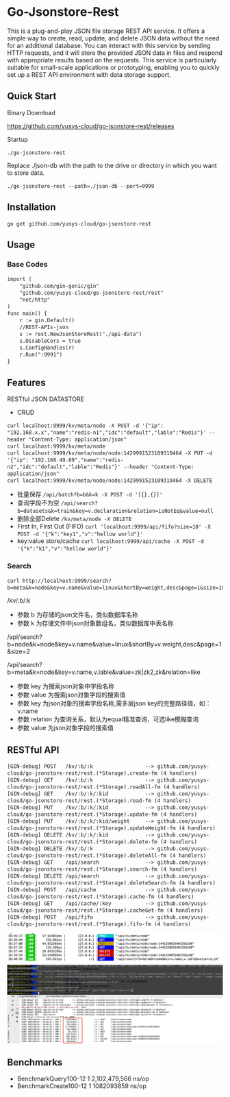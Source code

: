# Go-Jsonstore-Rest

This is a plug-and-play JSON file storage REST API service. It offers a simple way to create, read, update, and delete 
JSON data without the need for an additional database. You can interact with this service by sending HTTP requests, and 
it will store the provided JSON data in files and respond with appropriate results based on the requests. This service is 
particularly suitable for small-scale applications or prototyping, enabling you to quickly set up a REST API environment with data storage support.

## Quick Start

Binary Download

https://github.com/yusys-cloud/go-jsonstore-rest/releases 

Startup

``` 
./go-jsonstore-rest
```

Replace ./json-db with the path to the drive or directory in which you want to store data.

```
./go-jsonstore-rest --path=./json-db --port=9999 
```
## Installation
``` 
go get github.com/yusys-cloud/go-jsonstore-rest
```
## Usage

### Base Codes
```
import (
	"github.com/gin-gonic/gin"
	"github.com/yusys-cloud/go-jsonstore-rest/rest"
	"net/http"
)
func main() {
	r := gin.Default()
	//REST-APIs-json
	s := rest.NewJsonStoreRest("./api-data")
	s.DisableCors = true
	s.ConfigHandles(r)
	r.Run(":9991")
}
```

## Features
RESTful JSON DATASTORE
- CRUD
``` 
curl localhost:9999/kv/meta/node -X POST -d '{"ip": "192.168.x.x","name":"redis-n1","idc":"default","lable":"Redis"}' --header "Content-Type: application/json"
curl localhost:9999/kv/meta/node
curl localhost:9999/kv/meta/node/node:1429991523109310464 -X PUT -d '{"ip": "192.168.49.69","name":"redis-n2","idc":"default","lable":"Redis"}' --header "Content-Type: application/json"
curl localhost:9999/kv/meta/node/node:1429991523109310464 -X DELETE
```
- 批量保存 ```/api/batch?b=b&k=k -X POST -d '[{},{}]' ```
- 查询字段不为空 ```/api/search?b=datasets&k=train&key=v.declaration&relation=isNotEq&value=null```
- 删除全部Delete ```/kv/meta/node -X DELETE```
- First In, First Out (FIFO) ```curl 'localhost:9999/api/fifo?size=10' -X POST -d '{"k":"key1","v":"hellow world"}'```
- key:value store/cache ```curl localhost:9999/api/cache -X POST -d '{"k":"k1","v":"hellow world"}'```

### Search
```
curl http://localhost:9999/search?b=meta&k=node&key=v.name&value=linux&shortBy=weight,desc&page=1&size=10
```
/kv/:b/:k 
- 参数 b 为存储的json文件名，类似数据库名称
- 参数 k 为存储文件中json对象数组名，类似数据库中表名称

/api/search?b=node&k=node&key=v.name&value=linux&shortBy=v.weight,desc&page=1&size=2

/api/search?b=meta&k=node&key=v.name,v.lable&value=zk|zk2,zk&relation=like

- 参数 key 为搜索json对象中字段名称
- 参数 value 为搜索json对象字段的搜索值
- 参数 key 为json对象的搜索字段名称,需多层json key的完整路径值，如：v.name
- 参数 relation 为查询关系，默认为equal精准查询，可选like模糊查询
- 参数 value 为json对象字段的搜索值

## RESTful API

``` 
[GIN-debug] POST   /kv/:b/:k                 --> github.com/yusys-cloud/go-jsonstore-rest/rest.(*Storage).create-fm (4 handlers)
[GIN-debug] GET    /kv/:b/:k                 --> github.com/yusys-cloud/go-jsonstore-rest/rest.(*Storage).readAll-fm (4 handlers)
[GIN-debug] GET    /kv/:b/:k/:kid            --> github.com/yusys-cloud/go-jsonstore-rest/rest.(*Storage).read-fm (4 handlers)
[GIN-debug] PUT    /kv/:b/:k/:kid            --> github.com/yusys-cloud/go-jsonstore-rest/rest.(*Storage).update-fm (4 handlers)
[GIN-debug] PUT    /kv/:b/:k/:kid/weight     --> github.com/yusys-cloud/go-jsonstore-rest/rest.(*Storage).updateWeight-fm (4 handlers)
[GIN-debug] DELETE /kv/:b/:k/:kid            --> github.com/yusys-cloud/go-jsonstore-rest/rest.(*Storage).delete-fm (4 handlers)
[GIN-debug] DELETE /kv/:b/:k                 --> github.com/yusys-cloud/go-jsonstore-rest/rest.(*Storage).deleteAll-fm (4 handlers)
[GIN-debug] GET    /api/search               --> github.com/yusys-cloud/go-jsonstore-rest/rest.(*Storage).search-fm (4 handlers)
[GIN-debug] DELETE /api/search               --> github.com/yusys-cloud/go-jsonstore-rest/rest.(*Storage).deleteSearch-fm (4 handlers)
[GIN-debug] POST   /api/cache                --> github.com/yusys-cloud/go-jsonstore-rest/rest.(*Storage).cache-fm (4 handlers)
[GIN-debug] GET    /api/cache/:key           --> github.com/yusys-cloud/go-jsonstore-rest/rest.(*Storage).cacheGet-fm (4 handlers)
[GIN-debug] POST   /api/fifo                 --> github.com/yusys-cloud/go-jsonstore-rest/rest.(*Storage).fifo-fm (4 handlers)

```
<img width="550px" src="./docs/static/json-rest-crud-costtime.jpg">
<img width="550px" src="./docs/static/crud-time-ms.jpg">

## Benchmarks
- BenchmarkQuery100-12    	       1	2,102,479,566 ns/op
- BenchmarkCreate100-12    	       1	1082093859 ns/op
